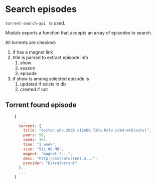# Search episodes

`torrent-search-api ` is used.

Module exports a function that accepts an array of episodes to search.

All torrents are checked:

1. if has a magnet link
2. title is parsed to extract episode info
   1. show
   2. season
   3. episode
3. if show is among selected episode is
   1. updatad if exists in db
   2. created if not

## Torrent found episode 
```javascript
    {
      ...
      torrent: {
        title: "doctor.who.2005.s12e06.720p.hdtv.x264-mtb[eztv]",
        peers: 59,
        seeds: 354,
        time: "1 week",
        size: "911.08 MB",
        magnet: "magnet:?...",
        desc: "http://extratorrent.a...",
        provider: "ExtraTorrent"
      },
      ...
    }
```


